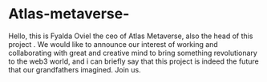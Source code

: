 # Atlas-metaverse-
Hello, this is Fyalda Oviel the ceo of Atlas Metaverse, also the head of this project . We would like to announce our interest of working and collaborating with great and creative mind to bring something revolutionary to the web3 world,  and i can briefly say that this project is indeed the future that our grandfathers imagined. Join us. 

